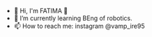- 👋 Hi, I'm FATIMA 👀 
- 🌱 I’m currently learning BEng of robotics.
- 📫 How to reach me: instagram @vamp_ire95 
  

<!---
Vamp95ire/Vamp95ire is a ✨ special ✨ repository because its `README.md` (this file) appears on your GitHub profile.
You can click the Preview link to take a look at your changes.
--->
